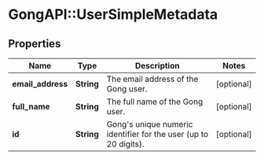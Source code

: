 # GongAPI::UserSimpleMetadata

## Properties
Name | Type | Description | Notes
------------ | ------------- | ------------- | -------------
**email_address** | **String** | The email address of the Gong user. | [optional] 
**full_name** | **String** | The full name of the Gong user. | [optional] 
**id** | **String** | Gong&#x27;s unique numeric identifier for the user (up to 20 digits). | [optional] 

